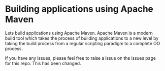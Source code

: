 # Building applications using Apache Maven

Lets build applications using Apache Maven. Apache Maven is a modern build tool which takes the process of building applications to a new level by taking the build process from a regular scripting paradigm to a complete OO process. 

If you have any issues, please feel free to raise a issue on the issues page for this repo. This has been changed.
